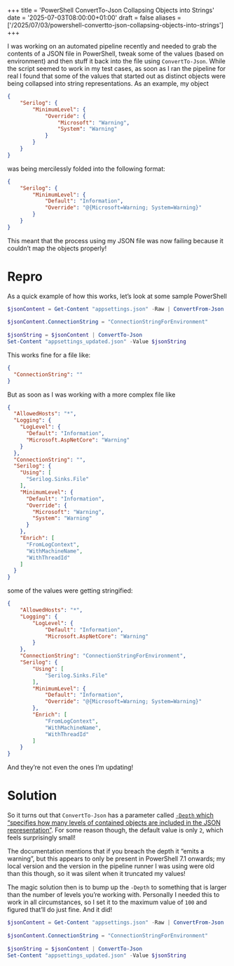 +++
title = 'PowerShell ConvertTo-Json Collapsing Objects into Strings'
date = '2025-07-03T08:00:00+01:00'
draft = false
aliases = ['/2025/07/03/powershell-convertto-json-collapsing-objects-into-strings']
+++

I was working on an automated pipeline recently and needed to grab the contents of a JSON file in PowerShell, tweak some of the values (based on environment) and then stuff it back into the file using `ConvertTo-Json`. While the script seemed to work in my test cases, as soon as I ran the pipeline for real I found that some of the values that started out as distinct objects were being collapsed into string representations. As an example, my object

````json
{
    "Serilog": {
        "MinimumLevel": {
            "Override": {
                "Microsoft": "Warning",
                "System": "Warning"
            }
        }
    }
}
````

was being mercilessly folded into the following format:

````json
{
    "Serilog": {
        "MinimumLevel": {
            "Default": "Information",
            "Override": "@{Microsoft=Warning; System=Warning}"
        }
    }
}
````

This meant that the process using my JSON file was now failing because it couldn’t map the objects properly!

# Repro
As a quick example of how this works, let’s look at some sample PowerShell

````powershell
$jsonContent = Get-Content "appsettings.json" -Raw | ConvertFrom-Json
 
$jsonContent.ConnectionString = "ConnectionStringForEnvironment"
 
$jsonString = $jsonContent | ConvertTo-Json
Set-Content "appsettings_updated.json" -Value $jsonString
````

This works fine for a file like:

````json
{
  "ConnectionString": ""
}
````

But as soon as I was working with a more complex file like

````json
{
  "AllowedHosts": "*",
  "Logging": {
    "LogLevel": {
      "Default": "Information",
      "Microsoft.AspNetCore": "Warning"
    }
  },
  "ConnectionString": "",
  "Serilog": {
    "Using": [
      "Serilog.Sinks.File"
    ],
    "MinimumLevel": {
      "Default": "Information",
      "Override": {
        "Microsoft": "Warning",
        "System": "Warning"
      }
    },
    "Enrich": [
      "FromLogContext",
      "WithMachineName",
      "WithThreadId"
    ]
  }
}
````

some of the values were getting stringified:

````json
{
    "AllowedHosts": "*",
    "Logging": {
        "LogLevel": {
            "Default": "Information",
            "Microsoft.AspNetCore": "Warning"
        }
    },
    "ConnectionString": "ConnectionStringForEnvironment",
    "Serilog": {
        "Using": [
            "Serilog.Sinks.File"
        ],
        "MinimumLevel": {
            "Default": "Information",
            "Override": "@{Microsoft=Warning; System=Warning}"
        },
        "Enrich": [
            "FromLogContext",
            "WithMachineName",
            "WithThreadId"
        ]
    }
}
````

And they’re not even the ones I’m updating!

# Solution

So it turns out that `ConvertTo-Json` has a parameter called [`-Depth` which “specifies how many levels of contained objects are included in the JSON representation”](https://learn.microsoft.com/en-us/powershell/module/microsoft.powershell.utility/convertto-json?view=powershell-7.5#-depth). For some reason though, the default value is only `2`, which feels surprisingly small!

The documentation mentions that if you breach the depth it “emits a warning”, but this appears to only be present in PowerShell 7.1 onwards; my local version and the version in the pipeline runner I was using were old than this though, so it was silent when it truncated my values!

The magic solution then is to bump up the `-Depth` to something that is larger than the number of levels you’re working with. Personally I needed this to work in all circumstances, so I set it to the maximum value of `100` and figured that’ll do just fine. And it did!

````powershell
$jsonContent = Get-Content "appsettings.json" -Raw | ConvertFrom-Json
 
$jsonContent.ConnectionString = "ConnectionStringForEnvironment"
 
$jsonString = $jsonContent | ConvertTo-Json
Set-Content "appsettings_updated.json" -Value $jsonString
````
